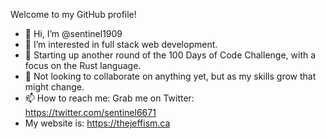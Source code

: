 Welcome to my GitHub profile!

- 👋 Hi, I’m @sentinel1909
- 👀 I’m interested in full stack web development.
- 🌱 Starting up another round of the 100 Days of Code Challenge, with a focus on the Rust language.
- 💞️ Not looking to collaborate on anything yet, but as my skills grow that might change.
- 📫 How to reach me: Grab me on Twitter: https://twitter.com/sentinel6671
- My website is: https://thejeffism.ca


